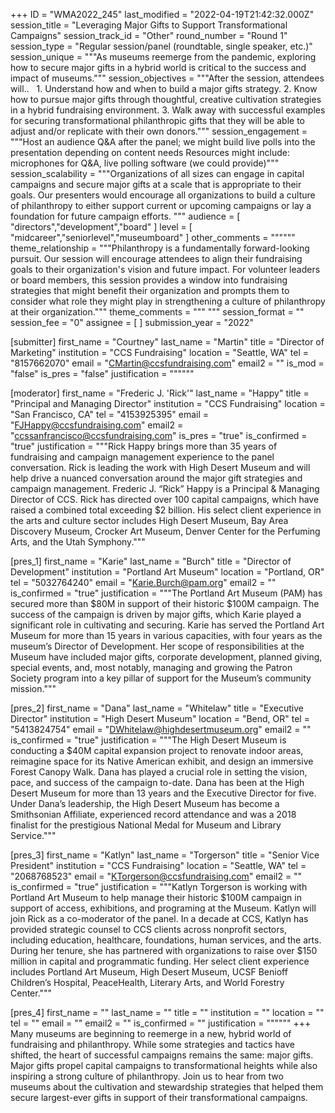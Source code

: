+++
ID = "WMA2022_245"
last_modified = "2022-04-19T21:42:32.000Z"
session_title = "Leveraging Major Gifts to Support Transformational Campaigns"
session_track_id = "Other"
round_number = "Round 1"
session_type = "Regular session/panel (roundtable, single speaker, etc.)"
session_unique = """As museums reemerge from the pandemic, exploring how to secure major gifts in a hybrid world is critical to the success and impact of museums."""
session_objectives = """After the session, attendees will..
 
1. Understand how and when to build a major gifts strategy.
2. Know how to pursue major gifts through thoughtful, creative cultivation strategies in a hybrid fundraising environment.
3. Walk away with successful examples for securing transformational philanthropic gifts that they will be able to adjust and/or replicate with their own donors."""
session_engagement = """Host an audience Q&A after the panel; we might build live polls into the presentation depending on content needs
Resources might include: microphones for Q&A, live polling software (we could provide)"""
session_scalability = """Organizations of all sizes can engage in capital campaigns and secure major gifts at a scale that is appropriate to their goals. Our presenters would encourage all organizations to build a culture of philanthropy to either support current or upcoming campaigns or lay a foundation for future campaign efforts.
"""
audience = [ "directors","development","board" ]
level = [ "midcareer","seniorlevel","museumboard" ]
other_comments = """"""
theme_relationship = """Philanthropy is a fundamentally forward-looking pursuit. Our session will encourage attendees to align their fundraising goals to their organization's vision and future impact. For volunteer leaders or board members, this session provides a window into fundraising strategies that might benefit their organization and prompts them to consider what role they might play in strengthening a culture of philanthropy at their organization."""
theme_comments = """
"""
session_format = ""
session_fee = "0"
assignee = [  ]
submission_year = "2022"

[submitter]
first_name = "Courtney"
last_name = "Martin"
title = "Director of Marketing"
institution = "CCS Fundraising"
location = "Seattle, WA"
tel = "8157662070"
email = "CMartin@ccsfundraising.com"
email2 = ""
is_mod = "false"
is_pres = "false"
justification = """"""

[moderator]
first_name = "Frederic J. 'Rick'"
last_name = "Happy"
title = "Principal and Managing Director"
institution = "CCS Fundraising"
location = "San Francisco, CA"
tel = "4153925395"
email = "FJHappy@ccsfundraising.com"
email2 = "ccssanfrancisco@ccsfundraising.com"
is_pres = "true"
is_confirmed = "true"
justification = """Rick Happy brings more than 35 years of fundraising and campaign management experience to the panel conversation. Rick is leading the work with High Desert Museum and will help drive a nuanced conversation around the major gift strategies and campaign management. Frederic J. “Rick” Happy is a Principal & Managing Director of CCS. Rick has directed over 100 capital campaigns, which have raised a combined total exceeding $2 billion. His select client experience in the arts and culture sector includes High Desert Museum, Bay Area Discovery Museum, Crocker Art Museum, Denver Center for the Perfuming Arts, and the Utah Symphony."""

[pres_1]
first_name = "Karie"
last_name = "Burch"
title = "Director of Development"
institution = "Portland Art Museum"
location = "Portland, OR"
tel = "5032764240"
email = "Karie.Burch@pam.org"
email2 = ""
is_confirmed = "true"
justification = """The Portland Art Museum (PAM) has secured more than $80M in support of their historic $100M campaign. The success of the campaign is driven by major gifts, which Karie played a significant role in cultivating and securing. Karie has served the Portland Art Museum for more than 15 years in various capacities, with four years as the museum’s Director of Development. Her scope of responsibilities at the Museum have included major gifts, corporate development, planned giving, special events, and, most notably, managing and growing the Patron Society program into a key pillar of support for the Museum’s community mission."""

[pres_2]
first_name = "Dana"
last_name = "Whitelaw"
title = "Executive Director"
institution = "High Desert Museum"
location = "Bend, OR"
tel = "5413824754"
email = "DWhitelaw@highdesertmuseum.org"
email2 = ""
is_confirmed = "true"
justification = """The High Desert Museum is conducting a $40M capital expansion project to renovate indoor areas, reimagine space for its Native American exhibit, and design an immersive Forest Canopy Walk. Dana has played a crucial role in setting the vision, pace, and success of the campaign to-date. Dana has been at the High Desert Museum for more than 13 years and the Executive Director for five. Under Dana’s leadership, the High Desert Museum has become a Smithsonian Affiliate, experienced record attendance and was a 2018 finalist for the prestigious National Medal for Museum and Library Service."""

[pres_3]
first_name = "Katlyn"
last_name = "Torgerson"
title = "Senior Vice President"
institution = "CCS Fundraising"
location = "Seattle, WA"
tel = "2068768523"
email = "KTorgerson@ccsfundraising.com"
email2 = ""
is_confirmed = "true"
justification = """Katlyn Torgerson is working with Portland Art Museum to help manage their historic $100M campaign in support of access, exhibitions, and programing at the Museum. Katlyn will join Rick as a co-moderator of the panel. In a decade at CCS, Katlyn has provided strategic counsel to CCS clients across nonprofit sectors, including education, healthcare, foundations, human services, and the arts. During her tenure, she has partnered with organizations to raise over $150 million in capital and programmatic funding. Her select client experience includes Portland Art Museum, High Desert Museum, UCSF Benioff Children’s Hospital, PeaceHealth, Literary Arts, and World Forestry Center."""

[pres_4]
first_name = ""
last_name = ""
title = ""
institution = ""
location = ""
tel = ""
email = ""
email2 = ""
is_confirmed = ""
justification = """"""
+++
 Many museums are beginning to reemerge in a new, hybrid world of fundraising and philanthropy. While some strategies and tactics have shifted, the heart of successful campaigns remains the same: major gifts. Major gifts propel capital campaigns to transformational heights while also inspiring a strong culture of philanthropy. Join us to hear from two museums about the cultivation and stewardship strategies that helped them secure largest-ever gifts in support of their transformational campaigns.

